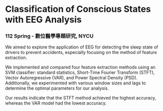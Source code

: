 # Classification of Conscious States with EEG Analysis

### 112 Spring - 數位醫學專題研究, NYCU 
We aimed to explore the application of EEG for detecting the sleep state of drivers to prevent accidents, especially focusing on the method of feature extraction. 

We implemented and compared four feature extraction methods using an SVM classifier: standard statistics, Short-Time Fourier Transform (STFT), Vector Autoregressive (VAR), and Power Spectral Density (PSD). Additionally, we experimented with various window sizes and lags to determine the optimal parameters for our analysis. 

Our results indicate that the STFT method achieved the highest accuracy, whereas the VAR model had the lowest accuracy.
